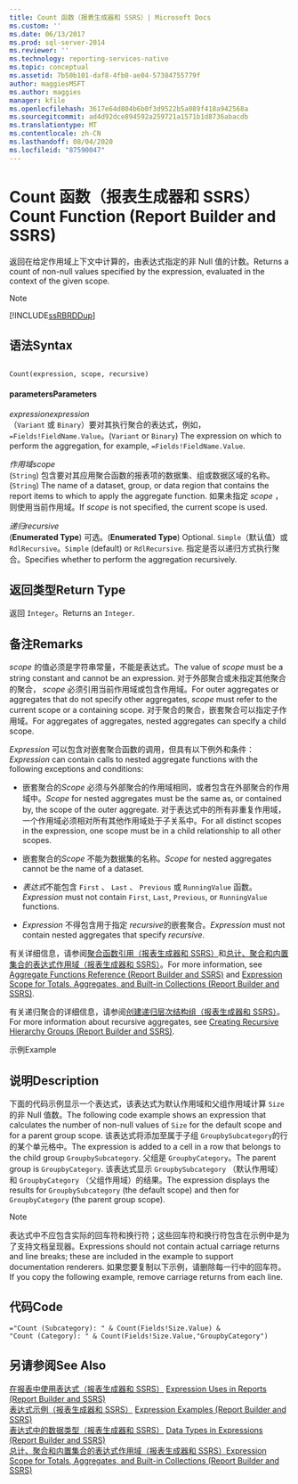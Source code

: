 ```yaml
---
title: Count 函数（报表生成器和 SSRS）| Microsoft Docs
ms.custom: ''
ms.date: 06/13/2017
ms.prod: sql-server-2014
ms.reviewer: ''
ms.technology: reporting-services-native
ms.topic: conceptual
ms.assetid: 7b50b101-daf8-4fb0-ae04-57384755779f
author: maggiesMSFT
ms.author: maggies
manager: kfile
ms.openlocfilehash: 3617e64d804b6b0f3d9522b5a089f418a942568a
ms.sourcegitcommit: ad4d92dce894592a259721a1571b1d8736abacdb
ms.translationtype: MT
ms.contentlocale: zh-CN
ms.lasthandoff: 08/04/2020
ms.locfileid: "87590047"
---
```

# <a name="count-function-report-builder-and-ssrs"></a><span data-ttu-id="469d0-102">Count 函数（报表生成器和 SSRS）</span><span class="sxs-lookup"><span data-stu-id="469d0-102">Count Function (Report Builder and SSRS)</span></span>
  <span data-ttu-id="469d0-103">返回在给定作用域上下文中计算的，由表达式指定的非 Null 值的计数。</span><span class="sxs-lookup"><span data-stu-id="469d0-103">Returns a count of non-null values specified by the expression, evaluated in the context of the given scope.</span></span>  
  
> [!NOTE]  
>  [!INCLUDE[ssRBRDDup](../../includes/ssrbrddup-md.md)]  
  
## <a name="syntax"></a><span data-ttu-id="469d0-104">语法</span><span class="sxs-lookup"><span data-stu-id="469d0-104">Syntax</span></span>  
  
```  
  
Count(expression, scope, recursive)  
```  
  
#### <a name="parameters"></a><span data-ttu-id="469d0-105">parameters</span><span class="sxs-lookup"><span data-stu-id="469d0-105">Parameters</span></span>  
 <span data-ttu-id="469d0-106">*expression*</span><span class="sxs-lookup"><span data-stu-id="469d0-106">*expression*</span></span>  
 <span data-ttu-id="469d0-107">（`Variant` 或 `Binary`）要对其执行聚合的表达式，例如，`=Fields!FieldName.Value`。</span><span class="sxs-lookup"><span data-stu-id="469d0-107">(`Variant` or `Binary`) The expression on which to perform the aggregation, for example, `=Fields!FieldName.Value`.</span></span>  
  
 <span data-ttu-id="469d0-108">*作用域*</span><span class="sxs-lookup"><span data-stu-id="469d0-108">*scope*</span></span>  
 <span data-ttu-id="469d0-109">(`String`) 包含要对其应用聚合函数的报表项的数据集、组或数据区域的名称。</span><span class="sxs-lookup"><span data-stu-id="469d0-109">(`String`) The name of a dataset, group, or data region that contains the report items to which to apply the aggregate function.</span></span> <span data-ttu-id="469d0-110">如果未指定 *scope* ，则使用当前作用域。</span><span class="sxs-lookup"><span data-stu-id="469d0-110">If *scope* is not specified, the current scope is used.</span></span>  
  
 <span data-ttu-id="469d0-111">*递归*</span><span class="sxs-lookup"><span data-stu-id="469d0-111">*recursive*</span></span>  
 <span data-ttu-id="469d0-112">(**Enumerated Type**) 可选。</span><span class="sxs-lookup"><span data-stu-id="469d0-112">(**Enumerated Type**) Optional.</span></span> <span data-ttu-id="469d0-113">`Simple`（默认值）或 `RdlRecursive`。</span><span class="sxs-lookup"><span data-stu-id="469d0-113">`Simple` (default) or `RdlRecursive`.</span></span> <span data-ttu-id="469d0-114">指定是否以递归方式执行聚合。</span><span class="sxs-lookup"><span data-stu-id="469d0-114">Specifies whether to perform the aggregation recursively.</span></span>  
  
## <a name="return-type"></a><span data-ttu-id="469d0-115">返回类型</span><span class="sxs-lookup"><span data-stu-id="469d0-115">Return Type</span></span>  
 <span data-ttu-id="469d0-116">返回 `Integer`。</span><span class="sxs-lookup"><span data-stu-id="469d0-116">Returns an `Integer`.</span></span>  
  
## <a name="remarks"></a><span data-ttu-id="469d0-117">备注</span><span class="sxs-lookup"><span data-stu-id="469d0-117">Remarks</span></span>  
 <span data-ttu-id="469d0-118">*scope* 的值必须是字符串常量，不能是表达式。</span><span class="sxs-lookup"><span data-stu-id="469d0-118">The value of *scope* must be a string constant and cannot be an expression.</span></span> <span data-ttu-id="469d0-119">对于外部聚合或未指定其他聚合的聚合， *scope* 必须引用当前作用域或包含作用域。</span><span class="sxs-lookup"><span data-stu-id="469d0-119">For outer aggregates or aggregates that do not specify other aggregates, *scope* must refer to the current scope or a containing scope.</span></span> <span data-ttu-id="469d0-120">对于聚合的聚合，嵌套聚合可以指定子作用域。</span><span class="sxs-lookup"><span data-stu-id="469d0-120">For aggregates of aggregates, nested aggregates can specify a child scope.</span></span>  
  
 <span data-ttu-id="469d0-121">*Expression* 可以包含对嵌套聚合函数的调用，但具有以下例外和条件：</span><span class="sxs-lookup"><span data-stu-id="469d0-121">*Expression* can contain calls to nested aggregate functions with the following exceptions and conditions:</span></span>  
  
-   <span data-ttu-id="469d0-122">嵌套聚合的*Scope* 必须与外部聚合的作用域相同，或者包含在外部聚合的作用域中。</span><span class="sxs-lookup"><span data-stu-id="469d0-122">*Scope* for nested aggregates must be the same as, or contained by, the scope of the outer aggregate.</span></span> <span data-ttu-id="469d0-123">对于表达式中的所有非重复作用域，一个作用域必须相对所有其他作用域处于子关系中。</span><span class="sxs-lookup"><span data-stu-id="469d0-123">For all distinct scopes in the expression, one scope must be in a child relationship to all other scopes.</span></span>  
  
-   <span data-ttu-id="469d0-124">嵌套聚合的*Scope* 不能为数据集的名称。</span><span class="sxs-lookup"><span data-stu-id="469d0-124">*Scope* for nested aggregates cannot be the name of a dataset.</span></span>  
  
-   <span data-ttu-id="469d0-125">*表达式*不能包含 `First` 、 `Last` 、 `Previous` 或 `RunningValue` 函数。</span><span class="sxs-lookup"><span data-stu-id="469d0-125">*Expression* must not contain `First`, `Last`, `Previous`, or `RunningValue` functions.</span></span>  
  
-   <span data-ttu-id="469d0-126">*Expression* 不得包含用于指定 *recursive*的嵌套聚合。</span><span class="sxs-lookup"><span data-stu-id="469d0-126">*Expression* must not contain nested aggregates that specify *recursive*.</span></span>  
  
 <span data-ttu-id="469d0-127">有关详细信息，请参阅[聚合函数引用（报表生成器和 SSRS）](report-builder-functions-aggregate-functions-reference.md)和[总计、聚合和内置集合的表达式作用域（报表生成器和 SSRS）](expression-scope-for-totals-aggregates-and-built-in-collections.md)。</span><span class="sxs-lookup"><span data-stu-id="469d0-127">For more information, see [Aggregate Functions Reference &#40;Report Builder and SSRS&#41;](report-builder-functions-aggregate-functions-reference.md) and [Expression Scope for Totals, Aggregates, and Built-in Collections &#40;Report Builder and SSRS&#41;](expression-scope-for-totals-aggregates-and-built-in-collections.md).</span></span>  
  
 <span data-ttu-id="469d0-128">有关递归聚合的详细信息，请参阅[创建递归层次结构组（报表生成器和 SSRS）](creating-recursive-hierarchy-groups-report-builder-and-ssrs.md)。</span><span class="sxs-lookup"><span data-stu-id="469d0-128">For more information about recursive aggregates, see [Creating Recursive Hierarchy Groups &#40;Report Builder and SSRS&#41;](creating-recursive-hierarchy-groups-report-builder-and-ssrs.md).</span></span>  
  
 <span data-ttu-id="469d0-129">示例</span><span class="sxs-lookup"><span data-stu-id="469d0-129">Example</span></span>  
  
## <a name="description"></a><span data-ttu-id="469d0-130">说明</span><span class="sxs-lookup"><span data-stu-id="469d0-130">Description</span></span>  
 <span data-ttu-id="469d0-131">下面的代码示例显示一个表达式，该表达式为默认作用域和父组作用域计算 `Size` 的非 Null 值数。</span><span class="sxs-lookup"><span data-stu-id="469d0-131">The following code example shows an expression that calculates the number of non-null values of `Size` for the default scope and for a parent group scope.</span></span> <span data-ttu-id="469d0-132">该表达式将添加至属于子组 `GroupbySubcategory`的行的某个单元格中。</span><span class="sxs-lookup"><span data-stu-id="469d0-132">The expression is added to a cell in a row that belongs to the child group `GroupbySubcategory`.</span></span> <span data-ttu-id="469d0-133">父组是 `GroupbyCategory`。</span><span class="sxs-lookup"><span data-stu-id="469d0-133">The parent group is `GroupbyCategory`.</span></span> <span data-ttu-id="469d0-134">该表达式显示 `GroupbySubcategory` （默认作用域）和 `GroupbyCategory` （父组作用域）的结果。</span><span class="sxs-lookup"><span data-stu-id="469d0-134">The expression displays the results for `GroupbySubcategory` (the default scope) and then for `GroupbyCategory` (the parent group scope).</span></span>  
  
> [!NOTE]  
>  <span data-ttu-id="469d0-135">表达式中不应包含实际的回车符和换行符；这些回车符和换行符包含在示例中是为了支持文档呈现器。</span><span class="sxs-lookup"><span data-stu-id="469d0-135">Expressions should not contain actual carriage returns and line breaks; these are included in the example to support documentation renderers.</span></span> <span data-ttu-id="469d0-136">如果您要复制以下示例，请删除每一行中的回车符。</span><span class="sxs-lookup"><span data-stu-id="469d0-136">If you copy the following example, remove carriage returns from each line.</span></span>  
  
## <a name="code"></a><span data-ttu-id="469d0-137">代码</span><span class="sxs-lookup"><span data-stu-id="469d0-137">Code</span></span>  
  
```  
="Count (Subcategory): " & Count(Fields!Size.Value) &   
"Count (Category): " & Count(Fields!Size.Value,"GroupbyCategory")  
```  
  
## <a name="see-also"></a><span data-ttu-id="469d0-138">另请参阅</span><span class="sxs-lookup"><span data-stu-id="469d0-138">See Also</span></span>  
 <span data-ttu-id="469d0-139">[在报表中使用表达式（报表生成器和 SSRS）](expression-uses-in-reports-report-builder-and-ssrs.md) </span><span class="sxs-lookup"><span data-stu-id="469d0-139">[Expression Uses in Reports &#40;Report Builder and SSRS&#41;](expression-uses-in-reports-report-builder-and-ssrs.md) </span></span>  
 <span data-ttu-id="469d0-140">[表达式示例（报表生成器和 SSRS）](expression-examples-report-builder-and-ssrs.md) </span><span class="sxs-lookup"><span data-stu-id="469d0-140">[Expression Examples &#40;Report Builder and SSRS&#41;](expression-examples-report-builder-and-ssrs.md) </span></span>  
 <span data-ttu-id="469d0-141">[表达式中的数据类型（报表生成器和 SSRS）](expressions-report-builder-and-ssrs.md) </span><span class="sxs-lookup"><span data-stu-id="469d0-141">[Data Types in Expressions &#40;Report Builder and SSRS&#41;](expressions-report-builder-and-ssrs.md) </span></span>  
 [<span data-ttu-id="469d0-142">总计、聚合和内置集合的表达式作用域（报表生成器和 SSRS）</span><span class="sxs-lookup"><span data-stu-id="469d0-142">Expression Scope for Totals, Aggregates, and Built-in Collections &#40;Report Builder and SSRS&#41;</span></span>](expression-scope-for-totals-aggregates-and-built-in-collections.md)  
  
  
